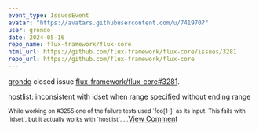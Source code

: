 ```yaml
---
event_type: IssuesEvent
avatar: "https://avatars.githubusercontent.com/u/741970?"
user: grondo
date: 2024-05-16
repo_name: flux-framework/flux-core
html_url: https://github.com/flux-framework/flux-core/issues/3281
repo_url: https://github.com/flux-framework/flux-core
---
```


<a href='https://github.com/grondo' target='_blank'>grondo</a> closed issue <a href='https://github.com/flux-framework/flux-core/issues/3281' target='_blank'>flux-framework/flux-core#3281</a>.

<p>hostlist: inconsistent with idset when range specified without ending range</p><small>While working on #3255 one of the failure tests used `foo[1-]` as its input.  This fails with `idset`, but it actually works with `hostlist`....</small><a href='https://github.com/flux-framework/flux-core/issues/3281' target='_blank'>View Comment</a>